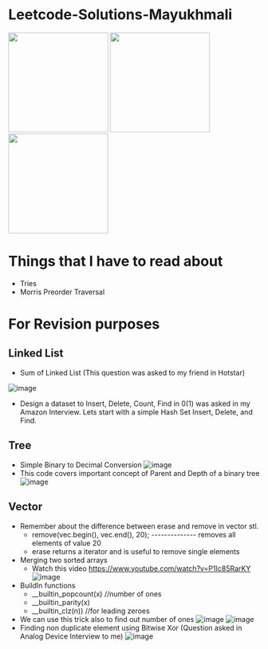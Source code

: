# Leetcode-Solutions-Mayukhmali


<p align="left">
  <img src="https://user-images.githubusercontent.com/64318469/181917441-ca6883f6-f437-49a6-80d5-a47c40b720d7.gif" width="200" />
  <img src="https://user-images.githubusercontent.com/64318469/181917461-747f8de0-db1e-4d3e-bbb9-6f6f8ffe327a.gif"  width="200"/>  
  <img src="https://user-images.githubusercontent.com/64318469/182015370-3da7cae5-05b9-4200-8811-a79cb6914203.gif"  width="200"/>  

</p>

# Things that I have to read about 

- Tries
- Morris Preorder Traversal

# For Revision purposes

## Linked List
- Sum of Linked List (This question was asked to my friend in Hotstar)

![image](https://user-images.githubusercontent.com/64318469/182015308-bc2ff4a3-43ed-478e-a2df-1a81d3dbe97a.png)
- Design a dataset to Insert, Delete, Count, Find in 0(1) was asked in my Amazon Interview. Lets start with a simple Hash Set Insert, Delete, and Find.


## Tree

- Simple Binary to Decimal Conversion
 ![image](https://user-images.githubusercontent.com/64318469/181866456-57ed3a26-f6f0-407e-9306-b3e6b0697173.png)
- This code covers important concept of Parent and Depth of a binary tree
![image](https://user-images.githubusercontent.com/64318469/181913898-4cbb651b-e7e0-49bb-8e80-ca02ac92789c.png)

## Vector 

- Remember about the difference between erase and remove in vector stl.
   - remove(vec.begin(), vec.end(), 20); -------------- removes all elements of value 20
   - erase returns a iterator and is useful to remove single elements
- Merging two sorted arrays
   - Watch this video https://www.youtube.com/watch?v=P1Ic85RarKY
   ![image](https://user-images.githubusercontent.com/64318469/181933747-ff1e281f-59e0-45d6-a4ef-e32d92788b6f.png)
- BuildIn functions
  - __builtin_popcount(x) //number of ones
  - __builtin_parity(x)
  - __builtin_clz(n)) //for leading zeroes
- We can use this trick also to find out number of ones
  ![image](https://user-images.githubusercontent.com/64318469/182005134-d0049a95-5858-497a-84f1-d77652afa441.png)
  ![image](https://user-images.githubusercontent.com/64318469/182005176-0219f25a-17f5-4e0d-9de9-64a21683008c.png)
- Finding non duplicate element using Bitwise Xor (Question asked in Analog Device Interview to me)
 ![image](https://user-images.githubusercontent.com/64318469/182005024-2dd800cd-36fa-4870-94e9-9051b6d5522f.png)
 
 
 
 
 
 
 
